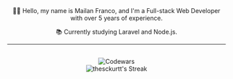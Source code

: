 
<center>
👋🏼 Hello, my name is Mailan Franco, and I'm a Full-stack Web Developer with over 5 years of experience.

📚 Currently studying Laravel and Node.js.<br/>

---

<div align="center">
  
<br/>![Codewars](https://www.codewars.com/users/thesckurtt/badges/large)<br/>
![thesckurtt's Streak](https://github-readme-streak-stats.herokuapp.com/?user=thesckurtt&theme=dracula&hide_border=true)<br/>
  
</div>


</center>
